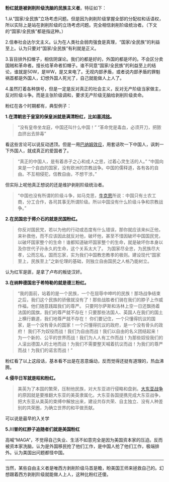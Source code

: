 

**粉红就是被剥削阶级洗脑的民族主义者**。特征如下：

1.从“国家/全民族”立场考虑问题。但是因为剥削阶级掌握全部的分配权和话语权，所以实际上是站在剥削阶级的立场考虑问题。完全相信剥削阶级统治者。（下文的“国家/全民族”都是指这种。）

2.信奉社会达尔文主义。认为在人类社会弱肉强食是真理，“国家/全民族”的利益至上。认为只要对“国家/全民族”有利就是正义。

3.盲目排外扣帽子，相信阴谋论。我们的都是好的，外国的都是坏的。不会区分卖国贼和革命者。擅长给革命者扣帽子。谁不同意“国家/全民族”的利益至上的结论，谁就是50W，是WW，是又来电了。无视内部矛盾，或者说内部矛盾的罪魁祸首都是外国人，幻想外国人死光了，自己就能做人上人了。

4.虽然打着各种旗号，但是一定是反对真正的社会主义，反对无产阶级当家做主，反对阶级斗争。而是主张阶级调和，要求无产阶级无脑给剥削阶级卖命。

粉红在各个时期都有，典型例子：

**1.在清朝忠于皇室的保皇派就是满清粉红，比如[辜鸿铭](https://www.zhihu.com/search?q=辜鸿铭&search_source=Entity&hybrid_search_source=Entity&hybrid_search_extra={"sourceType"%3A"answer"%2C"sourceId"%3A2390810416})。**

> “没有皇帝坐龙庭，中国还叫什么中国！”
> “革命党是毒血，必须开刀，把脓血挤出去排毒”

看这些言论可以说反动透顶。但是一用[巴纳姆效应](https://www.zhihu.com/search?q=巴纳姆效应&search_source=Entity&hybrid_search_source=Entity&hybrid_search_extra={"sourceType"%3A"answer"%2C"sourceId"%3A2390810416})，用套话吹一下中国人，讽刺一下外国人，就成真正的爱国者了。

> “真正的中国人，是有着赤子之心和成人之思，过着心灵生活的人。”
> “中国向来是一个自由的国家，没有欧洲的宗教战争。中国的儒释道，各有各的自由。不互相侵犯，信教自由，不想干涉。”

但实际上呢他真正想说的还是维护剥削阶级统治者。

> “中国也没有所谓的阶级斗争，如马克思，[牛克思](https://www.zhihu.com/search?q=牛克思&search_source=Entity&hybrid_search_source=Entity&hybrid_search_extra={"sourceType"%3A"answer"%2C"sourceId"%3A2390810416})所说：中国只有土农工商，分工合作，各司其事无所谓阶级。所以中国没有什么阶级斗争和宗教战争。”



**2.在民国忠于蒋介石的就是民国粉红。**

> 你反对国民党，若以为他的行动或态度有什么错误，那你就应该来纠正他，来补救他，而不应该因此就反对他，破坏他，甚至不惜因破坏中国国民党，以破坏国家整个的生命！谁都知道破坏国家整个的生命，就是破坏你本身以及你世代子孙永久的生命，这个关系太大了。 
> 为国家尽全忠，为民族尽大孝，公而忘私，国而忘家，实为我们中国教忠教孝的极则。建设现代“国家至上，民族至上”之新伦理的基础，则独立自由国民之人格乃能树立。

认为红军是匪，是拿了卢布的叛徒汉奸。

**3.在纳粹德国忠于希特勒的就是德三粉红。**

> “我的面前，站着的是一个民族，一个在屈辱中呻吟的民族！那场战争结束之后，我们这个民族的骄傲就没有了！那些战胜者们骑在我们的脖子上作威作福，他们随意践踏我们的尊严。
> 只要阿尔萨斯和洛林上空一日还飘扬着法国的国旗，我们的尊严就不存在！只要那些法国人、英国人在我们的国土上横行霸道，我们地尊严就不存在！
> 你们要记住，一个只懂得抗议的国家，是一个没有骨头的国家！一个只懂得抗议的政府，是一个没有骨头的政府！
> 我们不为奴役而战！我们为自由而战！我们以自由的名义团结起来！为一个新的、公平的世界而战！我们为人人有工作而战！为那些奴役我们的人滚出德国人的土地而战！为我们不需要整天喊着抗议而战！为我们的尊严而战！为我们的诺言而战！”

粉红看了以上这段话，基本看不出是在恶意煽动，反而觉得还挺有道理的，热血沸腾。

**4.侵华日军就是昭和粉红。**

> 美英为了本国的繁荣，压制他民族，对大东亚进行侵略和盘剥。[大东亚战争](https://www.zhihu.com/search?q=大东亚战争&search_source=Entity&hybrid_search_source=Entity&hybrid_search_extra={"sourceType"%3A"answer"%2C"sourceId"%3A2390810416})的原因就是要推翻大东亚的美英隶属化。大东亚各国提携完成大东亚战争，把大东亚从美英的束缚中解放出来，建设共存共荣、自主独立、没有人种差别的共荣圈，为确立世界的和平做贡献。

可以说是最早的入关学

**5.川普的红脖子追随者们就是美国粉红**

高喊“MAGA”，不觉得自己失业、生活不如意完全是因为美国资本家的压迫。反而被资本家洗脑，认为是外国移民抢了他们工作，是中国人抢了他们工作，极端排外。认为美国出问题都怪中国。

------

当然，某些自由主义者是唯西方剥削阶级马首是瞻，盼美国王师来拯救自己的。幻想跟着西方剥削阶级就能做人上人，这种比粉红还傻。